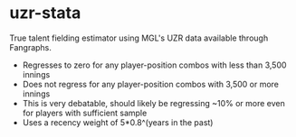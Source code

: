 # uzr-stata
True talent fielding estimator using MGL's UZR data available through Fangraphs.

* Regresses to zero for any player-position combos with less than 3,500 innings
* Does not regress for any player-position combos with 3,500 or more innings
* This is very debatable, should likely be regressing ~10% or more even for players with sufficient sample
* Uses a recency weight of 5*0.8^(years in the past)
